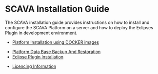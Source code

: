 
# SCAVA Installation Guide
The SCAVA installation guide provides instructions on how to install and configure the SCAVA Platform on a server and how to deploy the Eclipses Plugin in development environment. 

* [Platform Installation using DOCKER images](docker-installation/index.md) 
<!--* [Platform Installation using individual components ](platform-installation/index.md) -->
* [Platform Data Base Backup And Restoration](database-backup.md)
* [Eclipse Plugin Installation](plugin-installation/index.md)
<!--* [Platform Configuration](platform-configuration/index.md)  -->
* [Licencing Information](licencing.md)  
